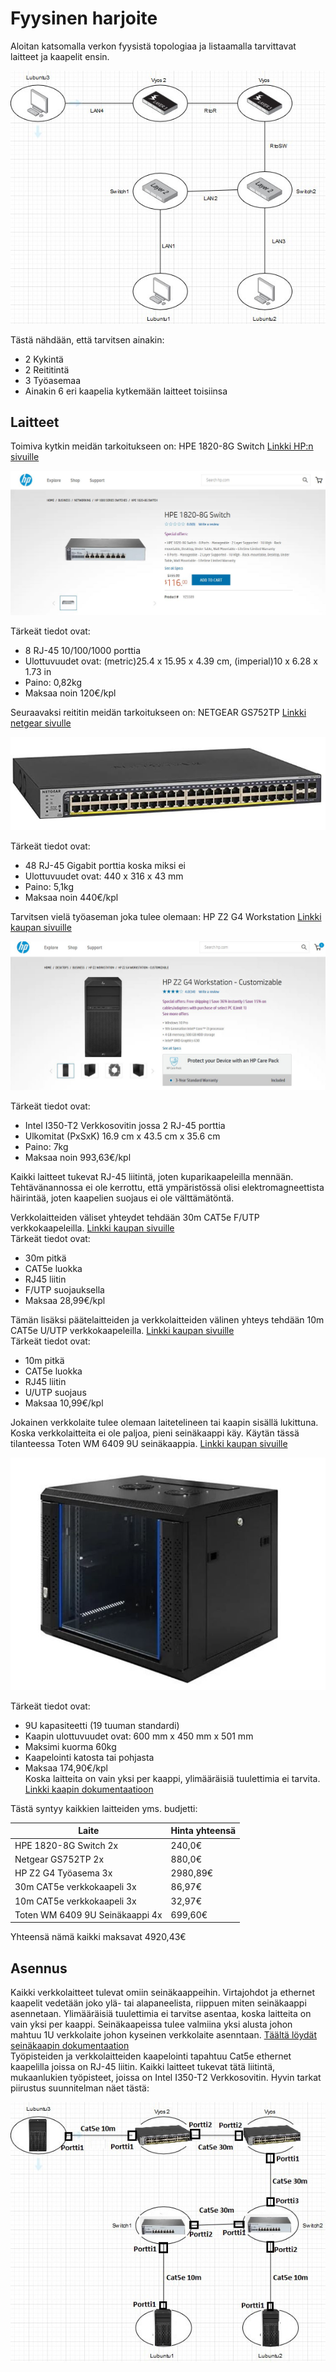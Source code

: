 # Fyysinen harjoite

Aloitan katsomalla verkon fyysistä topologiaa ja listaamalla tarvittavat laitteet ja kaapelit ensin.  

![Kuva fyysisestä verkosta](E06/1_fyysinen_topologia.jpg)  

Tästä nähdään, että tarvitsen ainakin:  
- 2 Kykintä  
- 2 Reititintä  
- 3 Työasemaa  
- Ainakin 6 eri kaapelia kytkemään laitteet toisiinsa  

## Laitteet

Toimiva kytkin meidän tarkoitukseen on: HPE 1820-8G Switch [Linkki HP:n sivuille](https://buy.hpe.com/us/en/networking/switches/fixed-port-web-managed-ethernet-switches/1800-switch-products/hpe-officeconnect-1820-switch-series/hpe-officeconnect-1820-8g-switch/p/J9979A)  

![Kuva kytkimestä](E06/2_kytkin.JPG)  

Tärkeät tiedot ovat:  
- 8 RJ-45 10/100/1000 porttia  
- Ulottuvuudet ovat: (metric)25.4 x 15.95 x 4.39 cm, (imperial)10 x 6.28 x 1.73 in  
- Paino: 0,82kg  
- Maksaa noin 120€/kpl  

Seuraavaksi reititin meidän tarkoitukseen on: NETGEAR GS752TP [Linkki netgear sivulle](https://www.netgear.com/business/products/switches/smart/GS752TP.aspx#tab-techspecs)  

![Kuva reitittimestä](E06/3_reititin.JPG)  

Tärkeät tiedot ovat:  
- 48 RJ-45 Gigabit porttia koska miksi ei  
- Ulottuvuudet ovat: 440 x 316 x 43 mm  
- Paino: 5,1kg  
- Maksaa noin 440€/kpl  

Tarvitsen vielä työaseman joka tulee olemaan: HP Z2 G4 Workstation [Linkki kaupan sivuille](https://www.atea.fi/eshop/product/hp-workstation-z2-g4/?prodid=2740267)  

![Kuva työasemasta](E06/4_tyoasema.JPG)  

Tärkeät tiedot ovat:  
- Intel I350-T2 Verkkosovitin jossa 2 RJ-45 porttia
- Ulkomitat (PxSxK) 16.9 cm x 43.5 cm x 35.6 cm  
- Paino: 7kg  
- Maksaa noin 993,63€/kpl  

Kaikki laitteet tukevat RJ-45 liitintä, joten kuparikaapeleilla mennään. Tehtävänannossa ei ole kerrottu, että ympäristössä olisi elektromagneettista häirintää, joten kaapelien suojaus ei ole välttämätöntä.  

Verkkolaitteiden väliset yhteydet tehdään 30m CAT5e F/UTP verkkokaapeleilla. [Linkki kaupan sivuille](https://www.verkkokauppa.com/fi/product/7086/ckmq/InLine-CAT5e-F-UTP-verkkokaapeli-30-m-harmaa?list=OZCYkRVZDcHKDiSKG)  
Tärkeät tiedot ovat:  
- 30m pitkä  
- CAT5e luokka  
- RJ45 liitin  
- F/UTP suojauksella  
- Maksaa 28,99€/kpl  

Tämän lisäksi päätelaitteiden ja verkkolaitteiden välinen yhteys tehdään 10m CAT5e U/UTP verkkokaapeleilla. [Linkki kaupan sivuille](https://www.verkkokauppa.com/fi/product/9682/rhsg/Goobay-CAT5e-U-UTP-verkkokaapeli-10-m-valkoinen?list=OZCYkRCTgSEVLGyOKnUiEKnUZDVieJ85YAU9Vbem5Zq9X1NctKwVVT1vKRPGEKRD92Z)  
Tärkeät tiedot ovat:  
- 10m pitkä  
- CAT5e luokka  
- RJ45 liitin  
- U/UTP suojaus  
- Maksaa 10,99€/kpl  

Jokainen verkkolaite tulee olemaan laitetelineen tai kaapin sisällä lukittuna. Koska verkkolaitteita ei ole paljoa, pieni seinäkaappi käy. Käytän tässä tilanteessa Toten WM 6409 9U seinäkaappia. [Linkki kaupan sivuille](https://www.verkkokauppa.com/fi/product/3149/cthsg/Toten-WM-6409-9U-450-mm-seinakaappi-lasiovella-musta?list=OZCYkRKItwgNVxyvKNHCzKlFvHKbQnOC9isghVgkIZTUb3Z7x0ONVpMKNVSLnNVjyw9)  

![Kuva seinakaapista](E06/5_seinakaappi.JPG)  

Tärkeät tiedot ovat:  
- 9U kapasiteetti (19 tuuman standardi)  
- Kaapin ulottuvuudet ovat: 600 mm x 450 mm x 501 mm  
- Maksimi kuorma 60kg  
- Kaapelointi katosta tai pohjasta  
- Maksaa 174,90€/kpl  
Koska laitteita on vain yksi per kaappi, ylimääräisiä tuulettimia ei tarvita. [Linkki kaapin dokumentaatioon](http://www.helptechco.com/files/pdf_files/WM.6415.9_PDF_0.pdf)  

Tästä syntyy kaikkien laitteiden yms. budjetti:  

| Laite                           	| Hinta yhteensä 	|
|---------------------------------	|----------------	|
| HPE 1820-8G Switch 2x           	| 240,0€         	|
| Netgear GS752TP 2x              	| 880,0€         	|
| HP Z2 G4 Työasema 3x            	| 2980,89€       	|
| 30m CAT5e verkkokaapeli 3x      	| 86,97€         	|
| 10m CAT5e verkkokaapeli 3x      	| 32,97€         	|
| Toten WM 6409 9U Seinäkaappi 4x 	| 699,60€        	|  

Yhteensä nämä kaikki maksavat 4920,43€  

## Asennus

Kaikki verkkolaitteet tulevat omiin seinäkaappeihin. Virtajohdot ja ethernet kaapelit vedetään joko ylä- tai alapaneelista, riippuen miten seinäkaappi asennetaan. Ylimääräisiä tuulettimia ei tarvitse asentaa, koska laitteita on vain yksi per kaappi. Seinäkaapeissa tulee valmiina yksi alusta johon mahtuu 1U verkkolaite johon kyseinen verkkolaite asenntaan. [Täältä löydät seinäkaapin dokumentaation](http://www.helptechco.com/files/pdf_files/WM.6415.9_PDF_0.pdf)  
Työpisteiden ja verkkolaitteiden kaapelointi tapahtuu Cat5e ethernet kaapelilla joissa on RJ-45 liitin. Kaikki laitteet tukevat tätä liitintä, mukaanlukien työpisteet, joissa on Intel I350-T2 Verkkosovitin. Hyvin tarkat piirustus suunnitelman näet tästä:  

![Kuva seinakaapista](E06/6_fyysinen_kartta.jpg)  







